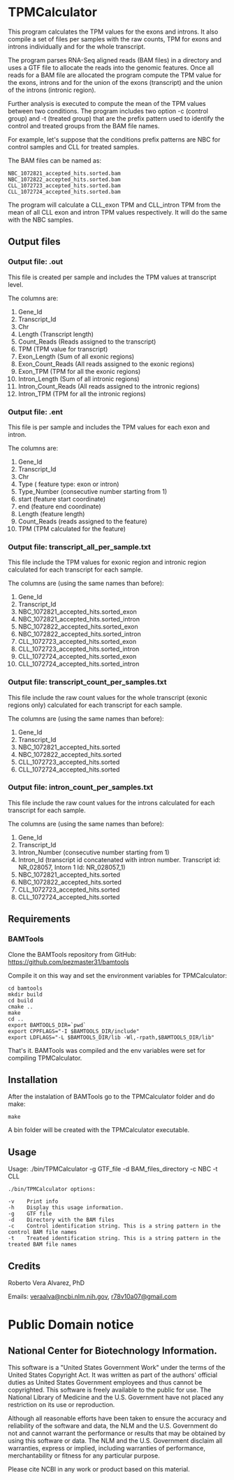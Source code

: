 TPMCalculator
===

This program calculates the TPM values for the exons and introns. It also 
compile a set of files per samples with the raw counts, TPM for exons and 
introns individually and for the whole transcript.    

The program parses RNA-Seq aligned reads (BAM files) in a directory and uses 
a GTF file to allocate the reads into the genomic features. Once all reads for
a BAM file are allocated the program compute the TPM value for the exons, 
introns and for the union of the exons (transcript) and the union of the 
introns (intronic region). 

Further analysis is executed to compute the mean of the TPM values between two
conditions. The program includes two option -c (control group) and 
-t (treated group) that are the prefix pattern used to identify the control 
and treated groups from the BAM file names. 

For example, let's suppose that the conditions prefix patterns are NBC for 
control samples and CLL for treated samples. 

The BAM files can be named as:

    NBC_1072821_accepted_hits.sorted.bam
    NBC_1072822_accepted_hits.sorted.bam
    CLL_1072723_accepted_hits.sorted.bam
    CLL_1072724_accepted_hits.sorted.bam

The program will calculate a CLL_exon TPM and CLL_intron TPM from the mean of 
all CLL exon and intron TPM values respectively. It will do the same with the 
NBC samples.   

## Output files

### Output file: .out
This file is created per sample and includes the TPM values at transcript level. 

The columns are:

1. Gene_Id
2. Transcript_Id
3. Chr
4. Length (Transcript length)
5. Count_Reads (Reads assigned to the transcript)
6. TPM (TPM value for transcript)
7. Exon_Length (Sum of all exonic regions)
8. Exon_Count_Reads (All reads assigned to the exonic regions)
9. Exon_TPM (TPM for all the exonic regions)
10. Intron_Length (Sum of all intronic regions)
11. Intron_Count_Reads (All reads assigned to the intronic regions)
12. Intron_TPM (TPM for all the intronic regions)

### Output file: .ent
This file is per sample and includes the TPM values for each exon and intron.
 
The columns are:

1. Gene_Id
2. Transcript_Id
3. Chr
4. Type ( feature type: exon or intron)
5. Type_Number (consecutive number starting from 1)
6. start (feature start coordinate)
7. end (feature end coordinate)
8. Length (feature length)
9. Count_Reads (reads assigned to the feature)
10. TPM (TPM calculated for the feature)

### Output file: transcript_all_per_sample.txt
This file include the TPM values for exonic region and intronic region 
calculated for each transcript for each sample. 

The columns are (using the same names than before):

1. Gene_Id
2. Transcript_Id
3. NBC_1072821_accepted_hits.sorted_exon
4. NBC_1072821_accepted_hits.sorted_intron
5. NBC_1072822_accepted_hits.sorted_exon
6. NBC_1072822_accepted_hits.sorted_intron
7. CLL_1072723_accepted_hits.sorted_exon
8. CLL_1072723_accepted_hits.sorted_intron
9. CLL_1072724_accepted_hits.sorted_exon
10. CLL_1072724_accepted_hits.sorted_intron

### Output file: transcript_count_per_samples.txt
This file include the raw count values for the whole transcript (exonic regions
only) calculated for each transcript for each sample. 

The columns are (using the same names than before):

1. Gene_Id
2. Transcript_Id
5. NBC_1072821_accepted_hits.sorted
6. NBC_1072822_accepted_hits.sorted
7. CLL_1072723_accepted_hits.sorted
8. CLL_1072724_accepted_hits.sorted

### Output file: intron_count_per_samples.txt
This file include the raw count values for the introns calculated for each 
transcript for each sample. 

The columns are (using the same names than before):

1. Gene_Id
2. Transcript_Id
3. Intron_Number (consecutive number starting from 1)
4. Intron_Id (transcript id concatenated with intron number. 
   Transcript id: NR_028057, Intorn 1 Id: NR_028057_1)
5. NBC_1072821_accepted_hits.sorted
6. NBC_1072822_accepted_hits.sorted
7. CLL_1072723_accepted_hits.sorted
8. CLL_1072724_accepted_hits.sorted

## Requirements

### BAMTools

Clone the BAMTools repository from GitHub: https://github.com/pezmaster31/bamtools

Compile it on this way and set the environment variables for TPMCalculator:

    cd bamtools
    mkdir build
    cd build
    cmake ..
    make
    cd ..
    export BAMTOOLS_DIR=`pwd`
    export CPPFLAGS="-I $BAMTOOLS_DIR/include"
    export LDFLAGS="-L $BAMTOOLS_DIR/lib -Wl,-rpath,$BAMTOOLS_DIR/lib"

That's it. BAMTools was compiled and the env variables were set for compiling
TPMCalculator.

## Installation

After the instalation of BAMTools go to the TPMCalculator folder and do make:

    make

A bin folder will be created with the TPMCalculator executable.

## Usage

Usage: ./bin/TPMCalculator -g GTF_file -d BAM_files_directory -c NBC -t CLL

    ./bin/TPMCalculator options:

    -v    Print info
    -h    Display this usage information.
    -g    GTF file
    -d    Directory with the BAM files
    -c    Control identification string. This is a string pattern in the control BAM file names
    -t    Treated identification string. This is a string pattern in the treated BAM file names

## Credits

Roberto Vera Alvarez, PhD

Emails: veraalva@ncbi.nlm.nih.gov, r78v10a07@gmail.com

# Public Domain notice

## National Center for Biotechnology Information.

This software is a "United States Government Work" under the terms of the United States
Copyright Act. It was written as part of the authors' official duties as United States
Government employees and thus cannot be copyrighted. This software is freely available
to the public for use. The National Library of Medicine and the U.S. Government have not
placed any restriction on its use or reproduction.

Although all reasonable efforts have been taken to ensure the accuracy and reliability
of the software and data, the NLM and the U.S. Government do not and cannot warrant the
performance or results that may be obtained by using this software or data. The NLM and
the U.S. Government disclaim all warranties, express or implied, including warranties
of performance, merchantability or fitness for any particular purpose.

Please cite NCBI in any work or product based on this material.

